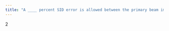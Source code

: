 ```yaml
---
title: "A ____ percent SID error is allowed between the primary beam image and the light field size (this is a U.S. federal standard)."
---
```

2

